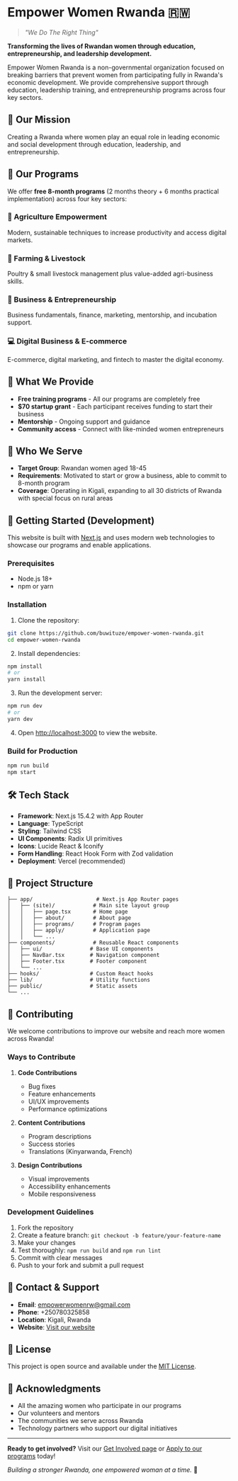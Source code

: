 # Empower Women Rwanda 🇷🇼

> *"We Do The Right Thing"*

**Transforming the lives of Rwandan women through education, entrepreneurship, and leadership development.**

Empower Women Rwanda is a non-governmental organization focused on breaking barriers that prevent women from participating fully in Rwanda's economic development. We provide comprehensive support through education, leadership training, and entrepreneurship programs across four key sectors.

## 🌟 Our Mission

Creating a Rwanda where women play an equal role in leading economic and social development through education, leadership, and entrepreneurship.

## 🎯 Our Programs

We offer **free 8-month programs** (2 months theory + 6 months practical implementation) across four key sectors:

### 🌱 Agriculture Empowerment
Modern, sustainable techniques to increase productivity and access digital markets.

### 🐄 Farming & Livestock
Poultry & small livestock management plus value-added agri-business skills.

### 💼 Business & Entrepreneurship
Business fundamentals, finance, marketing, mentorship, and incubation support.

### 💻 Digital Business & E-commerce
E-commerce, digital marketing, and fintech to master the digital economy.

## 🎁 What We Provide

- **Free training programs** - All our programs are completely free
- **$70 startup grant** - Each participant receives funding to start their business
- **Mentorship** - Ongoing support and guidance
- **Community access** - Connect with like-minded women entrepreneurs

## 📍 Who We Serve

- **Target Group**: Rwandan women aged 18-45
- **Requirements**: Motivated to start or grow a business, able to commit to 8-month program
- **Coverage**: Operating in Kigali, expanding to all 30 districts of Rwanda with special focus on rural areas

## 🚀 Getting Started (Development)

This website is built with [Next.js](https://nextjs.org) and uses modern web technologies to showcase our programs and enable applications.

### Prerequisites

- Node.js 18+ 
- npm or yarn

### Installation

1. Clone the repository:
```bash
git clone https://github.com/buwituze/empower-women-rwanda.git
cd empower-women-rwanda
```

2. Install dependencies:
```bash
npm install
# or
yarn install
```

3. Run the development server:
```bash
npm run dev
# or
yarn dev
```

4. Open [http://localhost:3000](http://localhost:3000) to view the website.

### Build for Production

```bash
npm run build
npm start
```

## 🛠️ Tech Stack

- **Framework**: Next.js 15.4.2 with App Router
- **Language**: TypeScript
- **Styling**: Tailwind CSS
- **UI Components**: Radix UI primitives
- **Icons**: Lucide React & Iconify
- **Form Handling**: React Hook Form with Zod validation
- **Deployment**: Vercel (recommended)

## 📁 Project Structure

```
├── app/                    # Next.js App Router pages
│   ├── (site)/            # Main site layout group
│   │   ├── page.tsx       # Home page
│   │   ├── about/         # About page
│   │   ├── programs/      # Program pages
│   │   ├── apply/         # Application page
│   │   └── ...
├── components/            # Reusable React components
│   ├── ui/               # Base UI components
│   ├── NavBar.tsx        # Navigation component
│   ├── Footer.tsx        # Footer component
│   └── ...
├── hooks/                # Custom React hooks
├── lib/                  # Utility functions
├── public/               # Static assets
└── ...
```

## 🤝 Contributing

We welcome contributions to improve our website and reach more women across Rwanda!

### Ways to Contribute

1. **Code Contributions**
   - Bug fixes
   - Feature enhancements
   - UI/UX improvements
   - Performance optimizations

2. **Content Contributions**
   - Program descriptions
   - Success stories
   - Translations (Kinyarwanda, French)

3. **Design Contributions**
   - Visual improvements
   - Accessibility enhancements
   - Mobile responsiveness

### Development Guidelines

1. Fork the repository
2. Create a feature branch: `git checkout -b feature/your-feature-name`
3. Make your changes
4. Test thoroughly: `npm run build` and `npm run lint`
5. Commit with clear messages
6. Push to your fork and submit a pull request

## 📧 Contact & Support

- **Email**: empowerwomenrw@gmail.com
- **Phone**: +250780325858
- **Location**: Kigali, Rwanda
- **Website**: [Visit our website](https://empowerwomenrwanda.org)

## 📄 License

This project is open source and available under the [MIT License](LICENSE).

## 🙏 Acknowledgments

- All the amazing women who participate in our programs
- Our volunteers and mentors
- The communities we serve across Rwanda
- Technology partners who support our digital initiatives

---

**Ready to get involved?** Visit our [Get Involved page](/get-involved) or [Apply to our programs](/apply) today!

*Building a stronger Rwanda, one empowered woman at a time.* 💪
